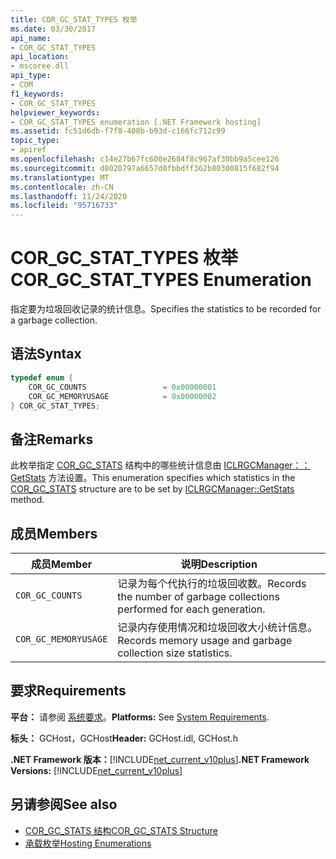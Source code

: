 ```yaml
---
title: COR_GC_STAT_TYPES 枚举
ms.date: 03/30/2017
api_name:
- COR_GC_STAT_TYPES
api_location:
- mscoree.dll
api_type:
- COM
f1_keywords:
- COR_GC_STAT_TYPES
helpviewer_keywords:
- COR_GC_STAT_TYPES enumeration [.NET Framework hosting]
ms.assetid: fc51d6db-f7f8-408b-b93d-c166fc712c99
topic_type:
- apiref
ms.openlocfilehash: c14e27b67fc600e2684f8c967af30bb9a5cee126
ms.sourcegitcommit: d8020797a6657d0fbbdff362b80300815f682f94
ms.translationtype: MT
ms.contentlocale: zh-CN
ms.lasthandoff: 11/24/2020
ms.locfileid: "95716733"
---
```

# <a name="cor_gc_stat_types-enumeration"></a><span data-ttu-id="758cf-102">COR_GC_STAT_TYPES 枚举</span><span class="sxs-lookup"><span data-stu-id="758cf-102">COR_GC_STAT_TYPES Enumeration</span></span>

<span data-ttu-id="758cf-103">指定要为垃圾回收记录的统计信息。</span><span class="sxs-lookup"><span data-stu-id="758cf-103">Specifies the statistics to be recorded for a garbage collection.</span></span>  
  
## <a name="syntax"></a><span data-ttu-id="758cf-104">语法</span><span class="sxs-lookup"><span data-stu-id="758cf-104">Syntax</span></span>  
  
```cpp  
typedef enum {  
    COR_GC_COUNTS                 = 0x00000001  
    COR_GC_MEMORYUSAGE            = 0x00000002  
} COR_GC_STAT_TYPES;  
```  
  
## <a name="remarks"></a><span data-ttu-id="758cf-105">备注</span><span class="sxs-lookup"><span data-stu-id="758cf-105">Remarks</span></span>  

 <span data-ttu-id="758cf-106">此枚举指定 [COR_GC_STATS](cor-gc-stats-structure.md) 结构中的哪些统计信息由 [ICLRGCManager：： GetStats](iclrgcmanager-getstats-method.md) 方法设置。</span><span class="sxs-lookup"><span data-stu-id="758cf-106">This enumeration specifies which statistics in the [COR_GC_STATS](cor-gc-stats-structure.md) structure are to be set by [ICLRGCManager::GetStats](iclrgcmanager-getstats-method.md) method.</span></span>  
  
## <a name="members"></a><span data-ttu-id="758cf-107">成员</span><span class="sxs-lookup"><span data-stu-id="758cf-107">Members</span></span>  
  
|<span data-ttu-id="758cf-108">成员</span><span class="sxs-lookup"><span data-stu-id="758cf-108">Member</span></span>|<span data-ttu-id="758cf-109">说明</span><span class="sxs-lookup"><span data-stu-id="758cf-109">Description</span></span>|  
|------------|-----------------|  
|`COR_GC_COUNTS`|<span data-ttu-id="758cf-110">记录为每个代执行的垃圾回收数。</span><span class="sxs-lookup"><span data-stu-id="758cf-110">Records the number of garbage collections performed for each generation.</span></span>|  
|`COR_GC_MEMORYUSAGE`|<span data-ttu-id="758cf-111">记录内存使用情况和垃圾回收大小统计信息。</span><span class="sxs-lookup"><span data-stu-id="758cf-111">Records memory usage and garbage collection size statistics.</span></span>|  
  
## <a name="requirements"></a><span data-ttu-id="758cf-112">要求</span><span class="sxs-lookup"><span data-stu-id="758cf-112">Requirements</span></span>  

 <span data-ttu-id="758cf-113">**平台：** 请参阅 [系统要求](../../get-started/system-requirements.md)。</span><span class="sxs-lookup"><span data-stu-id="758cf-113">**Platforms:** See [System Requirements](../../get-started/system-requirements.md).</span></span>  
  
 <span data-ttu-id="758cf-114">**标头：** GCHost，GCHost</span><span class="sxs-lookup"><span data-stu-id="758cf-114">**Header:** GCHost.idl, GCHost.h</span></span>  
  
 <span data-ttu-id="758cf-115">**.NET Framework 版本：**[!INCLUDE[net_current_v10plus](../../../../includes/net-current-v10plus-md.md)]</span><span class="sxs-lookup"><span data-stu-id="758cf-115">**.NET Framework Versions:** [!INCLUDE[net_current_v10plus](../../../../includes/net-current-v10plus-md.md)]</span></span>  
  
## <a name="see-also"></a><span data-ttu-id="758cf-116">另请参阅</span><span class="sxs-lookup"><span data-stu-id="758cf-116">See also</span></span>

- [<span data-ttu-id="758cf-117">COR_GC_STATS 结构</span><span class="sxs-lookup"><span data-stu-id="758cf-117">COR_GC_STATS Structure</span></span>](cor-gc-stats-structure.md)
- [<span data-ttu-id="758cf-118">承载枚举</span><span class="sxs-lookup"><span data-stu-id="758cf-118">Hosting Enumerations</span></span>](hosting-enumerations.md)
